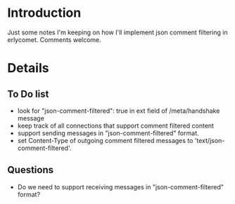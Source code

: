 # Introduction #

Just some notes I'm keeping on how I'll implement json comment filtering in erlycomet.  Comments welcome.


# Details #

## To Do list ##

  * look for "json-comment-filtered": true in ext field of /meta/handshake message
  * keep track of all connections that support comment filtered content
  * support sending  messages in "json-comment-filtered" format.
  * set Content-Type of outgoing comment filtered messages to 'text/json-comment-filtered'.

## Questions ##

  * Do we need to support receiving messages in "json-comment-filtered" format?